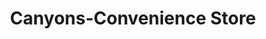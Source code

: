 ---
title: "Canyons-Convenience Store"
url: /athens/canyons-convenience-store/
shop: convenience
---